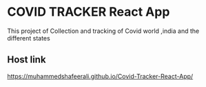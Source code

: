 # COVID TRACKER  React App

This project of Collection and tracking of Covid world ,india and the different states

## Host link
https://muhammedshafeerali.github.io/Covid-Tracker-React-App/

